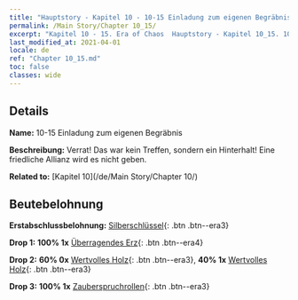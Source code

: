 ```yaml
---
title: "Hauptstory - Kapitel 10 - 10-15 Einladung zum eigenen Begräbnis"
permalink: /Main Story/Chapter 10_15/
excerpt: "Kapitel 10 - 15. Era of Chaos  Hauptstory - Kapitel 10_15. 10-15 Einladung zum eigenen Begräbnis"
last_modified_at: 2021-04-01
locale: de
ref: "Chapter 10_15.md"
toc: false
classes: wide
---
```


## Details

 **Name:** 10-15 Einladung zum eigenen Begräbnis

 **Beschreibung:** Verrat! Das war kein Treffen, sondern ein Hinterhalt! Eine friedliche Allianz wird es nicht geben.

 **Related to:** [Kapitel 10](/de/Main Story/Chapter 10/)

## Beutebelohnung

 **Erstabschlussbelohnung:** [Silberschlüssel](/de/Items/con_693/){: .btn .btn--era3}

 **Drop 1:** **100% 1x** [Überragendes Erz](/de/Items/mat_33/){: .btn .btn--era4}

 **Drop 2:** **60% 0x** [Wertvolles Holz](/de/Items/mat_27/){: .btn .btn--era3}, **40% 1x** [Wertvolles Holz](/de/Items/mat_27/){: .btn .btn--era3}

 **Drop 3:** **100% 1x** [Zauberspruchrollen](/de/Items/con_694/){: .btn .btn--era3}

